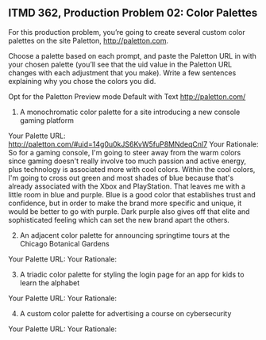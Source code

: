 ## ITMD 362, Production Problem 02: Color Palettes

For this production problem, you’re going to create several custom color palettes on the site
Paletton, http://paletton.com.

Choose a palette based on each prompt, and paste the Paletton URL in with your chosen palette
(you’ll see that the uid value in the Paletton URL changes with each adjustment that you make).
Write a few sentences explaining why you chose the colors you did.

Opt for the Paletton Preview mode Default with Text http://paletton.com/

1. A monochromatic color palette for a site introducing a new console gaming platform

Your Palette URL: http://paletton.com/#uid=14g0u0kJS6KvW5fuP8MNdeqCnl7
Your Rationale: So for a gaming console, I'm going to steer away from the warm colors since gaming doesn't really involve too much passion and active energy, plus technology is associated more with cool colors. Within the cool colors, I'm going to cross out green and most shades of blue because that's already associated with the Xbox and PlayStation. That leaves me with a little room in blue and purple. Blue is a good color that establishes trust and confidence, but in order to make the brand more specific and unique, it would be better to go with purple. Dark purple also gives off that elite and sophisticated feeling which can set the new brand apart the others.

2. An adjacent color palette for announcing springtime tours at the Chicago Botanical Gardens

Your Palette URL:
Your Rationale:

3. A triadic color palette for styling the login page for an app for kids to learn the alphabet

Your Palette URL:
Your Rationale:

4. A custom color palette for advertising a course on cybersecurity

Your Palette URL:
Your Rationale:
